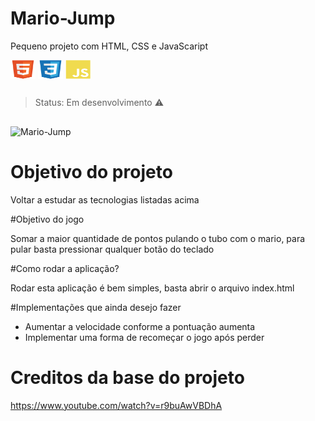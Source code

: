 # Mario-Jump
Pequeno projeto com HTML, CSS e JavaScaript

<div style="display: inline-block">
<img align="center" height="30" width="40" src="https://raw.githubusercontent.com/devicons/devicon/master/icons/html5/html5-original.svg">
<img align="center" alt="Rafa-CSS" height="30" width="40" src="https://raw.githubusercontent.com/devicons/devicon/master/icons/css3/css3-original.svg">
<img align="center" alt="Rafa-Js" height="30" width="40" src="https://raw.githubusercontent.com/devicons/devicon/master/icons/javascript/javascript-plain.svg">
</div>

##
>Status: Em desenvolvimento ⚠️
##

![Mario-Jump](https://user-images.githubusercontent.com/92062951/190283735-7ee9f33d-240f-40eb-ad61-a287805330fe.png)

# Objetivo do projeto

<p>Voltar a estudar as tecnologias listadas acima </p>

#Objetivo do jogo

<p>Somar a maior quantidade de pontos pulando o tubo com o mario, para pular basta pressionar qualquer botão do teclado</p>

#Como rodar a aplicação?

<p>Rodar esta aplicação é bem simples, basta abrir o arquivo index.html</p>

#Implementações que ainda desejo fazer
+ Aumentar a velocidade conforme a pontuação aumenta
+ Implementar uma forma de recomeçar o jogo após perder

# Creditos da base do projeto
<p><a href="https://www.youtube.com/watch?v=r9buAwVBDhA">https://www.youtube.com/watch?v=r9buAwVBDhA</a></p>
